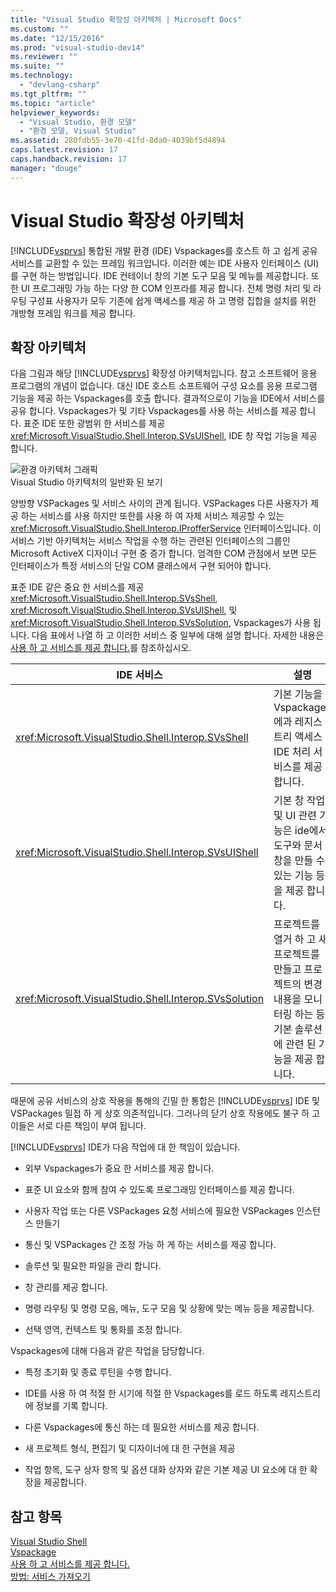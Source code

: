 ```yaml
---
title: "Visual Studio 확장성 아키텍처 | Microsoft Docs"
ms.custom: ""
ms.date: "12/15/2016"
ms.prod: "visual-studio-dev14"
ms.reviewer: ""
ms.suite: ""
ms.technology: 
  - "devlang-csharp"
ms.tgt_pltfrm: ""
ms.topic: "article"
helpviewer_keywords: 
  - "Visual Studio, 환경 모델"
  - "환경 모델, Visual Studio"
ms.assetid: 280fdb55-3e70-41fd-8da0-4039bf5d4894
caps.latest.revision: 17
caps.handback.revision: 17
manager: "douge"
---
```

# Visual Studio 확장성 아키텍처
[!INCLUDE[vsprvs](../code-quality/includes/vsprvs_md.md)] 통합된 개발 환경 \(IDE\) Vspackages를 호스트 하 고 쉽게 공유 서비스를 교환할 수 있는 프레임 워크입니다.  이러한 예는 IDE 사용자 인터페이스 \(UI\)를 구현 하는 방법입니다.  IDE 컨테이너 창의 기본 도구 모음 및 메뉴를 제공합니다.  또한 UI 프로그래밍 가능 하는 다양 한 COM 인프라를 제공 합니다.  전체 명령 처리 및 라우팅 구성표 사용자가 모두 기존에 쉽게 액세스를 제공 하 고 명령 집합을 설치를 위한 개방형 프레임 워크를 제공 합니다.  
  
## 확장 아키텍처  
 다음 그림과 해당 [!INCLUDE[vsprvs](../code-quality/includes/vsprvs_md.md)] 확장성 아키텍처입니다.  참고 소프트웨어 응용 프로그램의 개념이 없습니다.  대신 IDE 호스트 소프트웨어 구성 요소를 응용 프로그램 기능을 제공 하는 Vspackages를 호출 합니다.  결과적으로이 기능을 IDE에서 서비스를 공유 합니다.  Vspackages가 및 기타 Vspackages를 사용 하는 서비스를 제공 합니다.  표준 IDE 또한 광범위 한 서비스를 제공 <xref:Microsoft.VisualStudio.Shell.Interop.SVsUIShell>, IDE 창 작업 기능을 제공 합니다.  
  
 ![환경 아키텍처 그래픽](~/extensibility/internals/media/environment.gif "environment")  
Visual Studio 아키텍처의 일반화 된 보기  
  
 양방향 VSPackages 및 서비스 사이의 관계 됩니다.  VSPackages 다른 사용자가 제공 하는 서비스를 사용 하지만 또한를 사용 하 여 자체 서비스 제공할 수 있는 <xref:Microsoft.VisualStudio.Shell.Interop.IProfferService> 인터페이스입니다.  이 서비스 기반 아키텍처는 서비스 작업을 수행 하는 관련된 인터페이스의 그룹인 Microsoft ActiveX 디자이너 구현 중 증가 합니다.  엄격한 COM 관점에서 보면 모든 인터페이스가 특정 서비스의 단일 COM 클래스에서 구현 되어야 합니다.  
  
 표준 IDE 같은 중요 한 서비스를 제공 <xref:Microsoft.VisualStudio.Shell.Interop.SVsShell>, <xref:Microsoft.VisualStudio.Shell.Interop.SVsUIShell>, 및 <xref:Microsoft.VisualStudio.Shell.Interop.SVsSolution>, Vspackages가 사용 됩니다.  다음 표에서 나열 하 고 이러한 서비스 중 일부에 대해 설명 합니다.  자세한 내용은 [사용 하 고 서비스를 제공 합니다.](../extensibility/using-and-providing-services.md)를 참조하십시오.  
  
|IDE 서비스|설명|  
|-------------|--------|  
|<xref:Microsoft.VisualStudio.Shell.Interop.SVsShell>|기본 기능을 Vspackages에과 레지스트리 액세스 IDE 처리 서비스를 제공 합니다.|  
|<xref:Microsoft.VisualStudio.Shell.Interop.SVsUIShell>|기본 창 작업 및 UI 관련 기능은 ide에서 도구와 문서 창을 만들 수 있는 기능 등을 제공 합니다.|  
|<xref:Microsoft.VisualStudio.Shell.Interop.SVsSolution>|프로젝트를 열거 하 고 새 프로젝트를 만들고 프로젝트의 변경 내용을 모니터링 하는 등 기본 솔루션에 관련 된 기능을 제공 합니다.|  
  
 때문에 공유 서비스의 상호 작용을 통해의 긴밀 한 통합은 [!INCLUDE[vsprvs](../code-quality/includes/vsprvs_md.md)] IDE 및 VSPackages 밀접 하 게 상호 의존적입니다.  그러나의 닫기 상호 작용에도 불구 하 고 이들은 서로 다른 책임이 부여 됩니다.  
  
 [!INCLUDE[vsprvs](../code-quality/includes/vsprvs_md.md)] IDE가 다음 작업에 대 한 책임이 있습니다.  
  
-   외부 Vspackages가 중요 한 서비스를 제공 합니다.  
  
-   표준 UI 요소와 함께 참여 수 있도록 프로그래밍 인터페이스를 제공 합니다.  
  
-   사용자 작업 또는 다른 VSPackages 요청 서비스에 필요한 VSPackages 인스턴스 만들기  
  
-   통신 및 VSPackages 간 조정 가능 하 게 하는 서비스를 제공 합니다.  
  
-   솔루션 및 필요한 파일을 관리 합니다.  
  
-   창 관리를 제공 합니다.  
  
-   명령 라우팅 및 명령 모음, 메뉴, 도구 모음 및 상황에 맞는 메뉴 등을 제공합니다.  
  
-   선택 영역, 컨텍스트 및 통화를 조정 합니다.  
  
 Vspackages에 대해 다음과 같은 작업을 담당합니다.  
  
-   특정 초기화 및 종료 루틴을 수행 합니다.  
  
-   IDE를 사용 하 여 적절 한 시기에 적절 한 Vspackages를 로드 하도록 레지스트리에 정보를 기록 합니다.  
  
-   다른 Vspackages에 통신 하는 데 필요한 서비스를 제공 합니다.  
  
-   새 프로젝트 형식, 편집기 및 디자이너에 대 한 구현을 제공  
  
-   작업 항목, 도구 상자 항목 및 옵션 대화 상자와 같은 기본 제공 UI 요소에 대 한 확장을 제공합니다.  
  
## 참고 항목  
 [Visual Studio Shell](../extensibility/internals/visual-studio-shell.md)   
 [Vspackage](../extensibility/internals/vspackages.md)   
 [사용 하 고 서비스를 제공 합니다.](../extensibility/using-and-providing-services.md)   
 [방법: 서비스 가져오기](../extensibility/how-to-get-a-service.md)